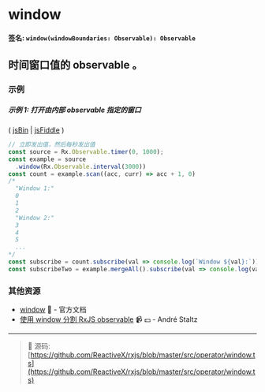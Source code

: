 # window

#### 签名: `window(windowBoundaries: Observable): Observable`

## 时间窗口值的 observable 。

### 示例

##### 示例 1: 打开由内部 observable 指定的窗口

( [jsBin](http://jsbin.com/jituvajeri/1/edit?js,console) | [jsFiddle](https://jsfiddle.net/btroncone/rmgghg6d/) )

```js
// 立即发出值，然后每秒发出值
const source = Rx.Observable.timer(0, 1000);
const example = source
  .window(Rx.Observable.interval(3000))
const count = example.scan((acc, curr) => acc + 1, 0)          
/*
  "Window 1:"
  0
  1
  2
  "Window 2:"
  3
  4
  5
  ...
*/
const subscribe = count.subscribe(val => console.log(`Window ${val}:`));
const subscribeTwo = example.mergeAll().subscribe(val => console.log(val));
```


### 其他资源

* [window](http://cn.rx.js.org/class/es6/Observable.js~Observable.html#instance-method-window) :newspaper: - 官方文档
* [使用 window 分割 RxJS observable](https://egghead.io/lessons/rxjs-split-an-rxjs-observable-with-window?course=use-higher-order-observables-in-rxjs-effectively) :video_camera: :dollar: - André Staltz

---
> :file_folder: 源码:  [https://github.com/ReactiveX/rxjs/blob/master/src/operator/window.ts](https://github.com/ReactiveX/rxjs/blob/master/src/operator/window.ts)
